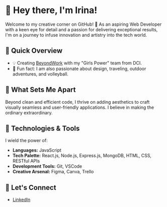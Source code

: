# 👋 Hey there, I'm Irina!

Welcome to my creative corner on GitHub! 🎨 As an aspiring Web Developer with a keen eye for detail and a passion for delivering exceptional results, I'm on a journey to infuse innovation and artistry into the tech world.

## 🚀 Quick Overview

- 💡 Creating  [BeyondWork](https://github.com/Marwahaldujaili/beyondwork) with my "Girls Power" team from DCI.
- 🎸 Fun fact: I am also passionate about design, traveling, outdoor adventures, and volleyball.

## 🎨 What Sets Me Apart

Beyond clean and efficient code, I thrive on adding aesthetics to craft visually seamless and user-friendly applications. I believe in making the ordinary extraordinary.

## 🔧 Technologies & Tools

I wield the power of:

- **Languages:** JavaScript
- **Tech Palette:** React.js, Node.js, Express.js, MongoDB, HTML, CSS, RESTful APIs
- **Development Tools:** Git, VSCode
- **Creative Arsenal:** Figma, Canva, Trello

## 🌟 Let's Connect

- [LinkedIn](www.linkedin.com/in/iryna-khartanovich-28b41aa0)
